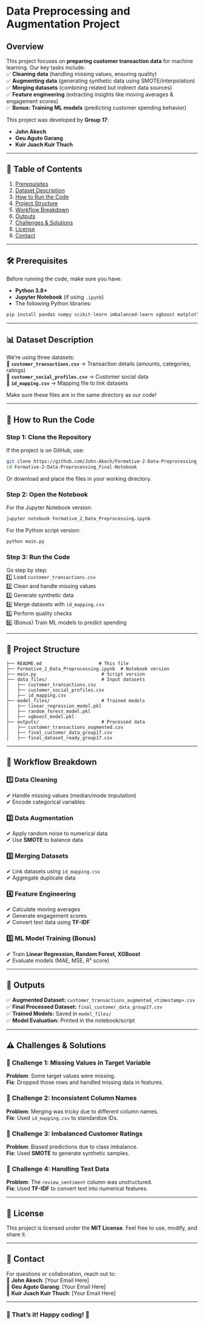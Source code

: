 # **Data Preprocessing and Augmentation Project**  

## **Overview**  
This project focuses on **preparing customer transaction data** for machine learning. Our key tasks include:  
✅ **Cleaning data** (handling missing values, ensuring quality)  
✅ **Augmenting data** (generating synthetic data using SMOTE/interpolation)  
✅ **Merging datasets** (combining related but indirect data sources)  
✅ **Feature engineering** (extracting insights like moving averages & engagement scores)  
✅ **Bonus: Training ML models** (predicting customer spending behavior)  

This project was developed by **Group 17**:  
- **John Akech**  
- **Geu Aguto Garang**  
- **Kuir Juach Kuir Thuch**  

---

## 📌 **Table of Contents**  
1. [Prerequisites](#prerequisites)  
2. [Dataset Description](#dataset-description)  
3. [How to Run the Code](#how-to-run-the-code)  
4. [Project Structure](#project-structure)  
5. [Workflow Breakdown](#workflow-breakdown)  
6. [Outputs](#outputs)  
7. [Challenges & Solutions](#challenges-&-solutions)  
8. [License](#license)  
9. [Contact](#contact)  

---

## 🛠 **Prerequisites**  
Before running the code, make sure you have:  
- **Python 3.8+**  
- **Jupyter Notebook** (if using `.ipynb`)  
- The following Python libraries:  

```bash
pip install pandas numpy scikit-learn imbalanced-learn xgboost matplotlib seaborn
```  

---

## 📊 **Dataset Description**  
We’re using three datasets:  
📌 **`customer_transactions.csv`** → Transaction details (amounts, categories, ratings)  
📌 **`customer_social_profiles.csv`** → Customer social data  
📌 **`id_mapping.csv`** → Mapping file to link datasets  

Make sure these files are in the same directory as our code!  

---

## 🚀 **How to Run the Code**  

### **Step 1: Clone the Repository**  
If the project is on GitHub, use:  

```bash
git clone https://github.com/John-Akech/Formative-2-Data-Preprocessing_Final-Notebook.git
cd Formative-2-Data-Preprocessing_Final-Notebook
```  

Or download and place the files in your working directory.  

### **Step 2: Open the Notebook**  
For the Jupyter Notebook version:  

```bash
jupyter notebook Formative_2_Data_Preprocessing.ipynb
```  

For the Python script version:  

```bash
python main.py
```  

### **Step 3: Run the Code**  
Go step by step:  
1️⃣ Load `customer_transactions.csv`  
2️⃣ Clean and handle missing values  
3️⃣ Generate synthetic data  
4️⃣ Merge datasets with `id_mapping.csv`  
5️⃣ Perform quality checks  
6️⃣ (Bonus) Train ML models to predict spending  

---

## 📂 **Project Structure**  

```
├── README.md                     # This file  
├── Formative_2_Data_Preprocessing.ipynb  # Notebook version  
├── main.py                        # Script version  
├── data_files/                    # Input datasets  
│   ├── customer_transactions.csv  
│   ├── customer_social_profiles.csv  
│   ├── id_mapping.csv  
├── model_files/                   # Trained models  
│   ├── linear_regression_model.pkl  
│   ├── random_forest_model.pkl  
│   ├── xgboost_model.pkl  
├── outputs/                       # Processed data  
│   ├── customer_transactions_augmented.csv  
│   ├── final_customer_data_group17.csv  
│   ├── final_dataset_ready_group17.csv  
```  

---

## 🔬 **Workflow Breakdown**  

### **1️⃣ Data Cleaning**  
✔ Handle missing values (median/mode imputation)  
✔ Encode categorical variables  

### **2️⃣ Data Augmentation**  
✔ Apply random noise to numerical data  
✔ Use **SMOTE** to balance data  

### **3️⃣ Merging Datasets**  
✔ Link datasets using `id_mapping.csv`  
✔ Aggregate duplicate data  

### **4️⃣ Feature Engineering**  
✔ Calculate moving averages  
✔ Generate engagement scores  
✔ Convert text data using **TF-IDF**  

### **5️⃣ ML Model Training (Bonus)**  
✔ Train **Linear Regression, Random Forest, XGBoost**  
✔ Evaluate models (MAE, MSE, R² score)  

---

## 🎯 **Outputs**  

✅ **Augmented Dataset:** `customer_transactions_augmented_<timestamp>.csv`  
✅ **Final Processed Dataset:** `final_customer_data_group17.csv`  
✅ **Trained Models:** Saved in `model_files/`  
✅ **Model Evaluation:** Printed in the notebook/script  

---

## ⚠️ **Challenges & Solutions**  

### 🔹 **Challenge 1: Missing Values in Target Variable**  
**Problem**: Some target values were missing.  
**Fix**: Dropped those rows and handled missing data in features.  

### 🔹 **Challenge 2: Inconsistent Column Names**  
**Problem**: Merging was tricky due to different column names.  
**Fix**: Used `id_mapping.csv` to standardize IDs.  

### 🔹 **Challenge 3: Imbalanced Customer Ratings**  
**Problem**: Biased predictions due to class imbalance.  
**Fix**: Used **SMOTE** to generate synthetic samples.  

### 🔹 **Challenge 4: Handling Text Data**  
**Problem**: The `review_sentiment` column was unstructured.  
**Fix**: Used **TF-IDF** to convert text into numerical features.  

---

## 📜 **License**  
This project is licensed under the **MIT License**. Feel free to use, modify, and share it.  

---

## 📧 **Contact**  
For questions or collaboration, reach out to:  
📩 **John Akech**: [Your Email Here]  
📩 **Geu Aguto Garang**: [Your Email Here]  
📩 **Kuir Juach Kuir Thuch**: [Your Email Here]  

---

### 🎉 That’s it! Happy coding! 🚀  
